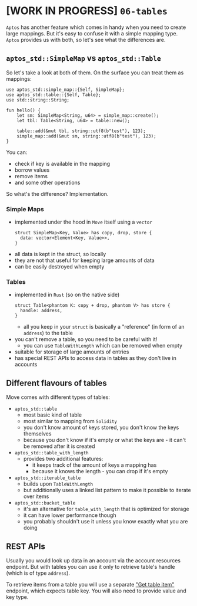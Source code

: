 # [WORK IN PROGRESS] `06-tables`

`Aptos` has another feature which comes in handy when you need to create large mappings. But it's easy to confuse it with a simple mapping type. `Aptos` provides us with both, so let's see what the differences are.

## `aptos_std::SimpleMap` vs `aptos_std::Table`

So let's take a look at both of them. On the surface you can treat them as mappings:

```move
use aptos_std::simple_map::{Self, SimpleMap};
use aptos_std::table::{Self, Table};
use std::string::String;

fun hello() {
    let sm: SimpleMap<String, u64> = simple_map::create();
    let tbl: Table<String, u64> = table::new();
    
    table::add(&mut tbl, string::utf8(b"test"), 123);
    simple_map::add(&mut sm, string::utf8(b"test"), 123);
}
```

You can:

* check if key is available in the mapping
* borrow values
* remove items
* and some other operations

So what's the difference? Implementation.

### Simple Maps

* implemented under the hood in `Move` itself using a `vector` 
   ```move
   struct SimpleMap<Key, Value> has copy, drop, store {
     data: vector<Element<Key, Value>>,
   }
   ```
* all data is kept in the struct, so locally
* they are not that useful for keeping large amounts of data
* can be easily destroyed when empty

### Tables

* implemented in `Rust` (so on the native side)
   ```move
   struct Table<phantom K: copy + drop, phantom V> has store {
     handle: address,
   }
   ```
  * all you keep in your `struct` is basically a "reference" (in form of an `address`) to the table
* you can't remove a table, so you need to be careful with it!
  * you can use `TableWithLength` which can be removed when empty
* suitable for storage of large amounts of entries
* has special REST APIs to access data in tables as they don't live in accounts

## Different flavours of tables

Move comes with different types of tables:

* `aptos_std::table`
  * most basic kind of table
  * most similar to mapping from `Solidity`
  * you don't know amount of keys stored, you don't know the keys themselves
  * because you don't know if it's empty or what the keys are - it can't be removed after it is created
* `aptos_std::table_with_length`
  * provides two additional features:
    * it keeps track of the amount of keys a mapping has
    * because it knows the length - you can drop if it's empty
* `aptos_std::iterable_table`
  * builds upon `TableWithLength`
  * but additionally uses a linked list pattern to make it possible to iterate over items
* `aptos_std::bucket_table`
  * it's an alternative for `table_with_length` that is optimized for storage
  * it can have lower performance though
  * you probably shouldn't use it unless you know exactly what you are doing

## REST APIs

Usually you would look up data in an account via the account resources endpoint. But with tables you can use it only to retrieve table's handle (which is of type `address`).

To retrieve items from a table you will use a separate ["Get table item"](https://fullnode.devnet.aptoslabs.com/v1/spec#/operations/get_table_item) endpoint, which expects table key. You will also need to provide value and key type.
